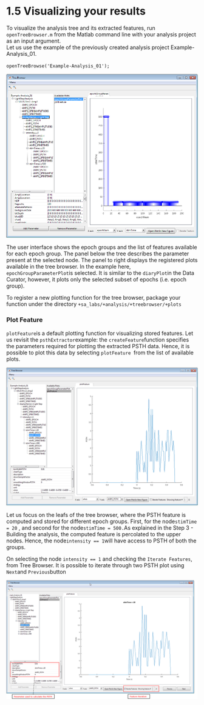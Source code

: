 # 1.5 Visualizing your results

To visualize the analysis tree and its extracted features, run `openTreeBrowser.m` from the Matlab command line with your analysis project as an input argument.  
Let us use the example of the previously created analysis project Example-Analysis\_01.

`openTreeBrowse('Example-Analysis_01');`

![](/assets/tree_browser.png)

The user interface shows the epoch groups and the list of features available for each epoch group. The panel below the tree describes the parameter present at the selected node. The panel to right displays the registered plots available in the tree browser. In the example here, `epochGroupParameterPlot`is selected. It is similar to the `diaryPlot`in the Data Curator, however, it plots only the selected subset of epochs \(i.e. epoch group\).

To register a new plotting function for the tree browser, package your function under the directory `+sa_labs/+analysis/+treebrowser/+plots`

### Plot Feature

`plotFeature`is a default plotting function for visualizing stored features. Let us revisit the `psthExtractor`example: the `createFeature`function specifies the parameters required for plotting the extracted PSTH data. Hence, it is possible to plot this data by selecting `plotFeature `from the list of available plots.

![](/assets/psth_response.png)

Let us focus on the leafs of the tree browser, where the PSTH feature is computed and stored for different epoch groups. First, for the node`stimTime = 20` , and second for the node`stimTime = 500.`As explained in the Step 3 - Building the analysis, the computed feature is percolated to the upper nodes. Hence,  the node`intensity == 1`will have access to PSTH of both the groups.

On selecting the node `intensity == 1` and checking the `Iterate Features`, from Tree Browser. It is possible to iterate through two PSTH plot using `Next`and `Previous`button

![](/assets/tree_Browser_iteration.png)

